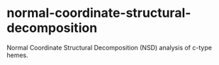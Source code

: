 # normal-coordinate-structural-decomposition
Normal Coordinate Structural Decomposition (NSD) analysis of c-type hemes. 
